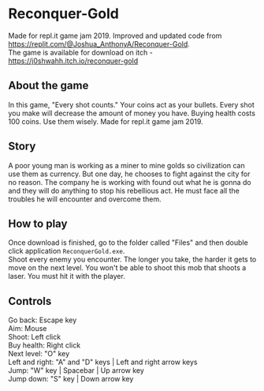 # Reconquer-Gold
Made for repl.it game jam 2019. Improved and updated code from https://replit.com/@Joshua_AnthonyA/Reconquer-Gold. <br />
The game is available for download on itch - https://j0shwahh.itch.io/reconquer-gold

## About the game
In this game, "Every shot counts." Your coins act as your bullets. Every shot you make will decrease the amount of money you have. Buying health costs 100 coins. Use them wisely. Made for repl.it game jam 2019.

## Story
A poor young man is working as a miner to mine golds so civilization can use them as currency. But one day, he chooses to fight against the city for no reason. The company he is working with found out what he is gonna do and they will do anything to stop his rebellious act. He must face all the troubles he will encounter and overcome them.

## How to play
Once download is finished, go to the folder called "Files" and then double click application `ReconquerGold.exe`. <br />
Shoot every enemy you encounter. The longer you take, the harder it gets to move on the next level. You won't be able to shoot this mob that shoots a laser. You must hit it with the player.

## Controls
Go back: Escape key <br />
Aim: Mouse <br />
Shoot: Left click <br />
Buy health: Right click <br />
Next level: "O" key <br />
Left and right: "A" and "D" keys | Left and right arrow keys <br />
Jump: "W" key | Spacebar | Up arrow key <br />
Jump down: "S" key | Down arrow key <br />
